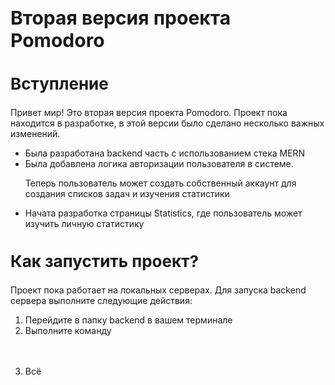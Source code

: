 <h1 style="font-size:30px">Вторая версия проекта Pomodoro</h1>
<h2 style="font-size:26px">Вступление</h2>
<p>Привет мир! Это вторая версия проекта Pomodoro. Проект пока находится в разработке, в этой версии было сделано несколько важных изменений.</p>
<ul>
  <li>Была разработана backend часть с использованием стека MERN</li>
  <li>
    Была добавлена логика авторизации пользователя в системе.
    <p>Теперь пользователь может создать собственный аккаунт для создания списков задач и изучения статистики</p>
  </li>
  <li>Начата разработка страницы Statistics, где пользователь может изучить личную статистику</li>
</ul>

<h2 style="font-size:26px">Как запустить проект?</h2>
<p>Проект пока работает на локальных серверах. Для запуска backend сервера выполните следующие действия:</p>
<ol>
  <li>Перейдите в папку backend в вашем терминале</li>
  <li>
    Выполните команду
    <pre style="width:120px; height: 20px;">
      <code>
        npm run start
      </code>
    </pre>
  </li>
  <li>Всё</li>
</ol>

